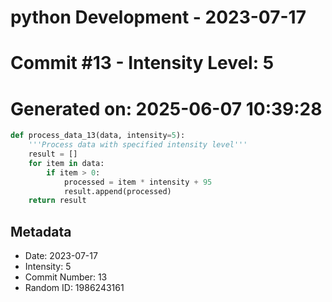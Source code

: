 ﻿# python Development - 2023-07-17
# Commit #13 - Intensity Level: 5
# Generated on: 2025-06-07 10:39:28
```python
def process_data_13(data, intensity=5):
    '''Process data with specified intensity level'''
    result = []
    for item in data:
        if item > 0:
            processed = item * intensity + 95
            result.append(processed)
    return result
```
## Metadata
- Date: 2023-07-17
- Intensity: 5
- Commit Number: 13
- Random ID: 1986243161
